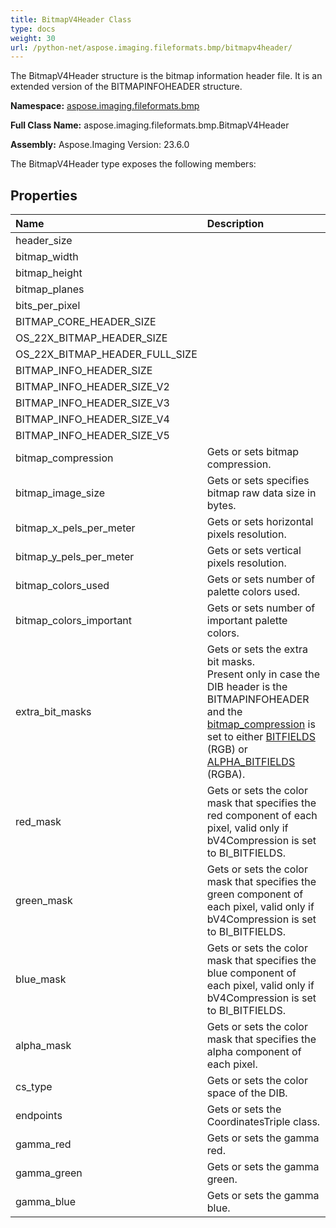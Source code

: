 ```yaml
---
title: BitmapV4Header Class
type: docs
weight: 30
url: /python-net/aspose.imaging.fileformats.bmp/bitmapv4header/
---
```


The BitmapV4Header structure is the bitmap information header file. It is an extended version of the BITMAPINFOHEADER structure.

**Namespace:** [aspose.imaging.fileformats.bmp](/imaging/python-net/aspose.imaging.fileformats.bmp/)

**Full Class Name:** aspose.imaging.fileformats.bmp.BitmapV4Header

**Assembly:**  Aspose.Imaging Version: 23.6.0

The BitmapV4Header type exposes the following members:
## **Properties**
|**Name**|**Description**|
| :- | :- |
|header_size|  |
|bitmap_width|  |
|bitmap_height|  |
|bitmap_planes|  |
|bits_per_pixel|  |
|BITMAP_CORE_HEADER_SIZE|  |
|OS_22X_BITMAP_HEADER_SIZE|  |
|OS_22X_BITMAP_HEADER_FULL_SIZE|  |
|BITMAP_INFO_HEADER_SIZE|  |
|BITMAP_INFO_HEADER_SIZE_V2|  |
|BITMAP_INFO_HEADER_SIZE_V3|  |
|BITMAP_INFO_HEADER_SIZE_V4|  |
|BITMAP_INFO_HEADER_SIZE_V5|  |
|bitmap_compression|Gets or sets bitmap compression.|
|bitmap_image_size|Gets or sets specifies bitmap raw data size in bytes.|
|bitmap_x_pels_per_meter|Gets or sets horizontal pixels resolution.|
|bitmap_y_pels_per_meter|Gets or sets vertical pixels resolution.|
|bitmap_colors_used|Gets or sets number of palette colors used.|
|bitmap_colors_important|Gets or sets number of important palette colors.|
|extra_bit_masks|Gets or sets the extra bit masks.<br/>            Present only in case the DIB header is the BITMAPINFOHEADER and the [bitmap_compression](/imaging/python-net/aspose.imaging.fileformats.bmp/bitmapinfoheader/) is set to either [BITFIELDS](/imaging/python-net/aspose.imaging.fileformats.bmp/bitmapcompression/) (RGB) or [ALPHA_BITFIELDS](/imaging/python-net/aspose.imaging.fileformats.bmp/bitmapcompression/) (RGBA).|
|red_mask|Gets or sets the color mask that specifies the red component of each pixel, valid only if bV4Compression is set to BI_BITFIELDS.|
|green_mask|Gets or sets the color mask that specifies the green component of each pixel, valid only if bV4Compression is set to BI_BITFIELDS.|
|blue_mask|Gets or sets the color mask that specifies the blue component of each pixel, valid only if bV4Compression is set to BI_BITFIELDS.|
|alpha_mask|Gets or sets the color mask that specifies the alpha component of each pixel.|
|cs_type|Gets or sets the color space of the DIB.|
|endpoints|Gets or sets the CoordinatesTriple class.|
|gamma_red|Gets or sets the gamma red.|
|gamma_green|Gets or sets the gamma green.|
|gamma_blue|Gets or sets the gamma blue.|
